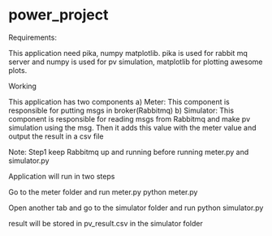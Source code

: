 # power_project

Requirements:

This application need pika, numpy matplotlib.
pika is used for rabbit mq server and numpy is used for pv simulation, matplotlib for plotting awesome plots.



Working

This application has two components a) Meter: This component is responsible for putting msgs in broker(Rabbitmq) b) Simulator: This component is responsible for reading msgs from Rabbitmq and make pv simulation using the msg. Then it adds this value with the meter value and output the result in a csv file

Note: Step1  keep Rabbitmq up and running before running meter.py and simulator.py

Application will run in two steps

Go to the meter folder and run meter.py python meter.py

Open another tab and go to the simulator folder and run python simulator.py

result will be stored in pv_result.csv in the simulator folder
